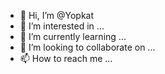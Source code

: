 - 👋 Hi, I’m @Yopkat
- 👀 I’m interested in ...
- 🌱 I’m currently learning ...
- 💞️ I’m looking to collaborate on ...
- 📫 How to reach me ...

<!---
Yopkat/Yopkat is a ✨ special ✨ repository because its `README.md` (this file) appears on your GitHub profile.
You can click the Preview link to take a look at your changes.
--->
